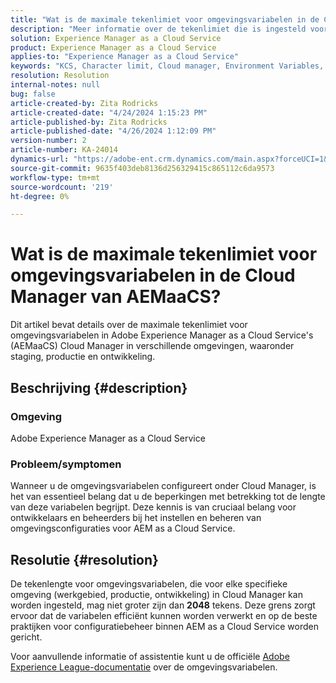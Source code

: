 ```yaml
---
title: "Wat is de maximale tekenlimiet voor omgevingsvariabelen in de Cloud Manager van AEMaaCS?"
description: "Meer informatie over de tekenlimiet die is ingesteld voor Omgevingsvariabelen in de Cloud Manager van Adobe Experience Manager as a Cloud Service."
solution: Experience Manager as a Cloud Service
product: Experience Manager as a Cloud Service
applies-to: "Experience Manager as a Cloud Service"
keywords: "KCS, Character limit, Cloud manager, Environment Variables, AEMaaCS, Experience Manager, Adobe Experience Manager as a Cloud Service"
resolution: Resolution
internal-notes: null
bug: false
article-created-by: Zita Rodricks
article-created-date: "4/24/2024 1:15:23 PM"
article-published-by: Zita Rodricks
article-published-date: "4/26/2024 1:12:09 PM"
version-number: 2
article-number: KA-24014
dynamics-url: "https://adobe-ent.crm.dynamics.com/main.aspx?forceUCI=1&pagetype=entityrecord&etn=knowledgearticle&id=d65566ae-3c02-ef11-a1fe-6045bd0065b6"
source-git-commit: 9635f403deb8136d256329415c865112c6da9573
workflow-type: tm+mt
source-wordcount: '219'
ht-degree: 0%

---
```


# Wat is de maximale tekenlimiet voor omgevingsvariabelen in de Cloud Manager van AEMaaCS?


Dit artikel bevat details over de maximale tekenlimiet voor omgevingsvariabelen in Adobe Experience Manager as a Cloud Service&#39;s (AEMaaCS) Cloud Manager in verschillende omgevingen, waaronder staging, productie en ontwikkeling.

## Beschrijving {#description}


### Omgeving

Adobe Experience Manager as a Cloud Service



### Probleem/symptomen

Wanneer u de omgevingsvariabelen configureert onder Cloud Manager, is het van essentieel belang dat u de beperkingen met betrekking tot de lengte van deze variabelen begrijpt. Deze kennis is van cruciaal belang voor ontwikkelaars en beheerders bij het instellen en beheren van omgevingsconfiguraties voor AEM as a Cloud Service.


## Resolutie {#resolution}


De tekenlengte voor omgevingsvariabelen, die voor elke specifieke omgeving (werkgebied, productie, ontwikkeling) in Cloud Manager kan worden ingesteld, mag niet groter zijn dan <b>2048</b> tekens. Deze grens zorgt ervoor dat de variabelen efficiënt kunnen worden verwerkt en op de beste praktijken voor configuratiebeheer binnen AEM as a Cloud Service worden gericht.

Voor aanvullende informatie of assistentie kunt u de officiële [Adobe Experience League-documentatie](https://experienceleague.adobe.com/en/docs/experience-manager-cloud-service/content/implementing/using-cloud-manager/environment-variables) over de omgevingsvariabelen.
